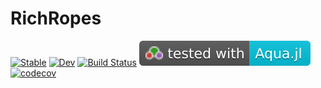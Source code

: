 # RichRopes

[![Stable](https://img.shields.io/badge/docs-stable-blue.svg)](https://mnemnion.github.io/RichRopes.jl/stable/)
[![Dev](https://img.shields.io/badge/docs-dev-blue.svg)](https://mnemnion.github.io/RichRopes.jl/dev/)
[![Build Status](https://github.com/mnemnion/RichRopes.jl/actions/workflows/CI.yml/badge.svg?branch=trunk)](https://github.com/mnemnion/RichRopes.jl/actions/workflows/CI.yml?query=branch%3Atrunk)
[![Aqua](https://raw.githubusercontent.com/JuliaTesting/Aqua.jl/master/badge.svg)](https://github.com/JuliaTesting/Aqua.jl)
[![codecov](https://codecov.io/gh/mnemnion/RichRopes.jl/graph/badge.svg?token=O8FDT8G4L5)](https://codecov.io/gh/mnemnion/RichRopes.jl)
